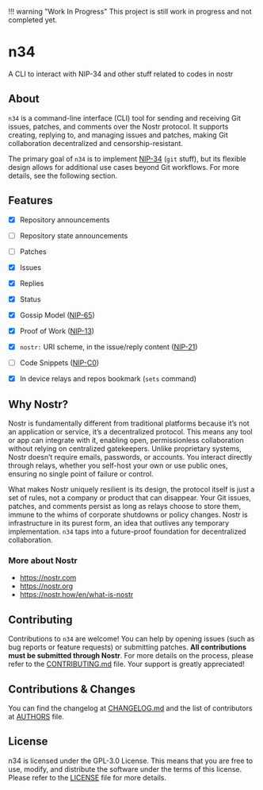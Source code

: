 !!! warning "Work In Progress"
    This project is still work in progress and not completed yet.

# n34

A CLI to interact with NIP-34 and other stuff related to codes in nostr

## About

`n34` is a command-line interface (CLI) tool for sending and receiving Git
issues, patches, and comments over the Nostr protocol. It supports creating,
replying to, and managing issues and patches, making Git collaboration
decentralized and censorship-resistant.

The primary goal of `n34` is to implement [NIP-34] (`git` stuff), but its
flexible design allows for additional use cases beyond Git workflows. For more
details, see the following section.

## Features

- [X] Repository announcements
- [ ] Repository state announcements
- [ ] Patches
- [X] Issues
- [X] Replies
- [X] Status
- [X] Gossip Model ([NIP-65])
- [X] Proof of Work ([NIP-13])
- [X] `nostr:` URI scheme, in the issue/reply content ([NIP-21])
- [ ] Code Snippets ([NIP-C0])
- [X] In device relays and repos bookmark (`sets` command)


## Why Nostr?

Nostr is fundamentally different from traditional platforms because it’s not
an application or service, it’s a decentralized protocol. This means any tool or
app can integrate with it, enabling open, permissionless collaboration without
relying on centralized gatekeepers. Unlike proprietary systems, Nostr doesn’t
require emails, passwords, or accounts. You interact directly through relays,
whether you self-host your own or use public ones, ensuring no single point of
failure or control.

What makes Nostr uniquely resilient is its design, the protocol itself is just
a set of rules, not a company or product that can disappear. Your Git issues,
patches, and comments persist as long as relays choose to store them, immune to
the whims of corporate shutdowns or policy changes. Nostr is infrastructure in
its purest form, an idea that outlives any temporary implementation. `n34` taps
into a future-proof foundation for decentralized collaboration.

### More about Nostr

- <https://nostr.com>
- <https://nostr.org>
- <https://nostr.how/en/what-is-nostr>

## Contributing

Contributions to `n34` are welcome! You can help by opening issues (such as bug
reports or feature requests) or submitting patches. **All contributions must be
submitted through Nostr**. For more details on the process, please refer to the
[CONTRIBUTING.md](CONTRIBUTING.md) file. Your support is greatly appreciated!

## Contributions & Changes

You can find the changelog at [CHANGELOG.md](CHANGELOG.md) and the list of
contributors at [AUTHORS](AUTHORS) file.

## License

n34 is licensed under the GPL-3.0 License. This means that you are free to use,
modify, and distribute the software under the terms of this license. Please
refer to the [LICENSE](LICENSE) file for more details.

[NIP-34]: https://github.com/nostr-protocol/nips/blob/master/34.md
[NIP-65]: https://github.com/nostr-protocol/nips/blob/master/65.md
[NIP-13]: https://github.com/nostr-protocol/nips/blob/master/13.md
[NIP-21]: https://github.com/nostr-protocol/nips/blob/master/21.md
[NIP-C0]: https://github.com/nostr-protocol/nips/blob/master/C0.md
